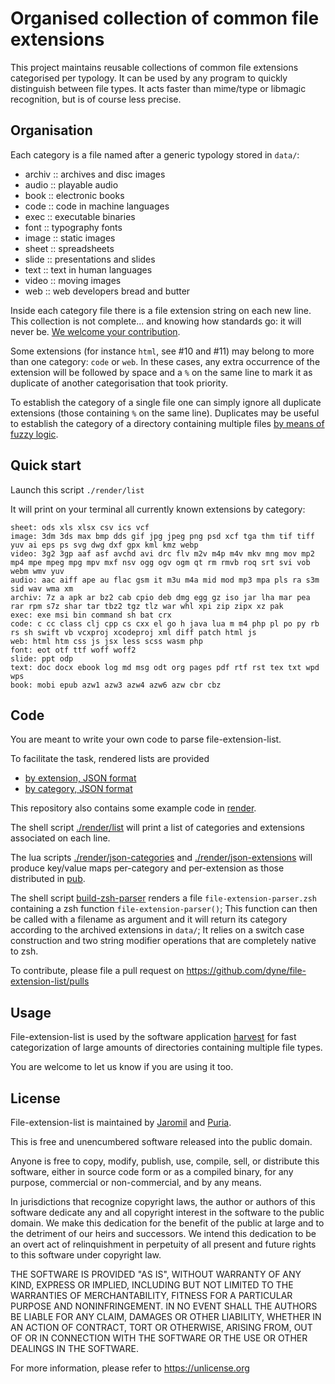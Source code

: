 # Organised collection of common file extensions

This project maintains reusable collections of common file extensions
categorised per typology.
It can be used by any program
to quickly distinguish between file types.
It acts faster than mime/type or libmagic recognition,
but is of course less precise.

## Organisation

Each category is a file named after a generic typology stored in `data/`:

- archiv :: archives and disc images
- audio :: playable audio
- book :: electronic books
- code :: code in machine languages
- exec :: executable binaries
- font :: typography fonts
- image :: static images
- sheet :: spreadsheets
- slide :: presentations and slides
- text :: text in human languages
- video :: moving images
- web :: web developers bread and butter

Inside each category file there is a file extension string
on each new line.
This collection is not complete...
and knowing how standards go: it will never be.
[We welcome your contribution](
https://github.com/dyne/file-extension-list/pulls).

Some extensions (for instance `html`, see #10 and #11)
may belong to more than one category:
`code` or `web`.
In these cases, any extra occurrence of the extension
will be followed by space and a `%` on the same line
to mark it as duplicate of another categorisation
that took priority.

To establish the category of a single file
one can simply ignore all duplicate extensions
(those containing `%` on the same line).
Duplicates may be useful to establish the category of a directory
containing multiple files [by means of fuzzy logic](
https://github.com/dyne/file-extension-list/pull/10#issuecomment-529363535).

## Quick start

Launch this script `./render/list`

It will print on your terminal all currently known extensions by category:

```
sheet: ods xls xlsx csv ics vcf
image: 3dm 3ds max bmp dds gif jpg jpeg png psd xcf tga thm tif tiff yuv ai eps ps svg dwg dxf gpx kml kmz webp
video: 3g2 3gp aaf asf avchd avi drc flv m2v m4p m4v mkv mng mov mp2 mp4 mpe mpeg mpg mpv mxf nsv ogg ogv ogm qt rm rmvb roq srt svi vob webm wmv yuv
audio: aac aiff ape au flac gsm it m3u m4a mid mod mp3 mpa pls ra s3m sid wav wma xm
archiv: 7z a apk ar bz2 cab cpio deb dmg egg gz iso jar lha mar pea rar rpm s7z shar tar tbz2 tgz tlz war whl xpi zip zipx xz pak
exec: exe msi bin command sh bat crx
code: c cc class clj cpp cs cxx el go h java lua m m4 php pl po py rb rs sh swift vb vcxproj xcodeproj xml diff patch html js
web: html htm css js jsx less scss wasm php
font: eot otf ttf woff woff2
slide: ppt odp
text: doc docx ebook log md msg odt org pages pdf rtf rst tex txt wpd wps
book: mobi epub azw1 azw3 azw4 azw6 azw cbr cbz
```

## Code

You are meant to write your own code to parse file-extension-list.

To facilitate the task, rendered lists are provided

- [by extension, JSON format](pub/extensions.json)
- [by category, JSON format](pub/categories.json)

This repository also contains some example code in [render](render).

The shell script [./render/list](render/list)
will print a list of categories and extensions associated on each line.

The lua scripts [./render/json-categories](render/json-categories)
and [./render/json-extensions](render/json-extensions)
will produce key/value maps per-category and per-extension
as those distributed in [pub](pub).

The shell script [build-zsh-parser](render/build-zsh-parser)
renders a file `file-extension-parser.zsh`
containing a zsh function `file-extension-parser()`;
This function can then be called with a filename as argument
and it will return its category
according to the archived extensions in `data/`;
It relies on a switch case construction and two string modifier operations
that are completely native to zsh.

To contribute, please file a pull request on
<https://github.com/dyne/file-extension-list/pulls>

## Usage

File-extension-list is used by the software application
[harvest](https://github.com/dyne/harvest)
for fast categorization of large amounts of directories
containing multiple file types.

You are welcome to let us know if you are using it too.

## License

File-extension-list is maintained by [Jaromil](/jaromil) and [Puria](/puria).

This is free and unencumbered software released into the public domain.

Anyone is free to copy, modify, publish, use, compile, sell, or
distribute this software, either in source code form or as a compiled
binary, for any purpose, commercial or non-commercial, and by any
means.

In jurisdictions that recognize copyright laws, the author or authors
of this software dedicate any and all copyright interest in the
software to the public domain. We make this dedication for the benefit
of the public at large and to the detriment of our heirs and
successors. We intend this dedication to be an overt act of
relinquishment in perpetuity of all present and future rights to this
software under copyright law.

THE SOFTWARE IS PROVIDED "AS IS", WITHOUT WARRANTY OF ANY KIND,
EXPRESS OR IMPLIED, INCLUDING BUT NOT LIMITED TO THE WARRANTIES OF
MERCHANTABILITY, FITNESS FOR A PARTICULAR PURPOSE AND NONINFRINGEMENT.
IN NO EVENT SHALL THE AUTHORS BE LIABLE FOR ANY CLAIM, DAMAGES OR
OTHER LIABILITY, WHETHER IN AN ACTION OF CONTRACT, TORT OR OTHERWISE,
ARISING FROM, OUT OF OR IN CONNECTION WITH THE SOFTWARE OR THE USE OR
OTHER DEALINGS IN THE SOFTWARE.

For more information, please refer to <https://unlicense.org>
